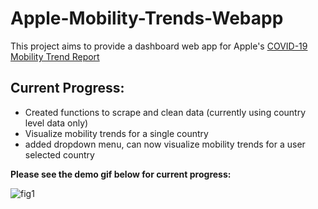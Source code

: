 # Apple-Mobility-Trends-Webapp

This project aims to provide a dashboard web app for Apple's [COVID-19 Mobility Trend Report](https://covid19.apple.com/mobility)

## Current Progress:
- Created functions to scrape and clean data (currently using country level data only)
- Visualize mobility trends for a single country
- added dropdown menu, can now visualize mobility trends for a user selected country

**Please see the demo gif below for current progress:**

![fig1](./resources/demo.gif)

